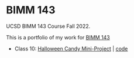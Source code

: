# BIMM 143
UCSD BIMM 143 Course Fall 2022.

This is a portfolio of my work for [BIMM 143](https://bioboot.github.io/bimm143_F22/)

- Class 10: [Halloween Candy Mini-Project](https://github.com/jadanr/bimm143/blob/main/class10/class10.md) | [code](https://github.com/jadanr/bimm143/blob/main/class10/class10.qmd)
